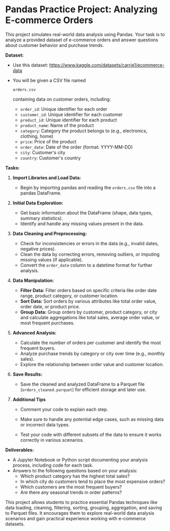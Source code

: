 # Pandas Practice Project: Analyzing E-commerce Orders

This project simulates real-world data analysis using Pandas. Your task is to analyze a provided dataset of e-commerce orders and answer questions about customer behavior and purchase trends.

**Dataset:**

- Use this dataset:
  https://www.kaggle.com/datasets/carrie1/ecommerce-data

- You will be given a CSV file named 

  ```
  orders.csv
  ```

   containing data on customer orders, including:

  - `order_id`: Unique identifier for each order
  - `customer_id`: Unique identifier for each customer
  - `product_id`: Unique identifier for each product
  - `product_name`: Name of the product
  - `category`: Category the product belongs to (e.g., electronics, clothing, home)
  - `price`: Price of the product
  - `order_date`: Date of the order (format: YYYY-MM-DD)
  - `city`: Customer's city
  - `country`: Customer's country

**Tasks:**

1. **Import Libraries and Load Data:**
   - Begin by importing pandas and reading the `orders.csv` file into a pandas DataFrame.
2. **Initial Data Exploration:**
   - Get basic information about the DataFrame (shape, data types, summary statistics).
   - Identify and handle any missing values present in the data.
3. **Data Cleaning and Preprocessing:**
   - Check for inconsistencies or errors in the data (e.g., invalid dates, negative prices).
   - Clean the data by correcting errors, removing outliers, or imputing missing values (if applicable).
   - Convert the `order_date` column to a datetime format for further analysis.
4. **Data Manipulation:**
   - **Filter Data:** Filter orders based on specific criteria like order date range, product category, or customer location.
   - **Sort Data:** Sort orders by various attributes like total order value, order date, or product price.
   - **Group Data:** Group orders by customer, product category, or city and calculate aggregations like total sales, average order value, or most frequent purchases.
5. **Advanced Analysis:**
   - Calculate the number of orders per customer and identify the most frequent buyers.
   - Analyze purchase trends by category or city over time (e.g., monthly sales).
   - Explore the relationship between order value and customer location.
6. **Save Results:**
   - Save the cleaned and analyzed DataFrame to a Parquet file (`orders_cleaned.parquet`) for efficient storage and later use.

7. **Additional Tips**

   - Comment your code to explain each step.

   - Make sure to handle any potential edge cases, such as missing data or incorrect data types.

   - Test your code with different subsets of the data to ensure it works correctly in various scenarios.

**Deliverables:**

- A Jupyter Notebook or Python script documenting your analysis process, including code for each task.
- Answers to the following questions based on your analysis:
  - Which product category has the highest total sales?
  - In which city do customers tend to place the most expensive orders?
  - Which customers are the most frequent buyers?
  - Are there any seasonal trends in order patterns?

This project allows students to practice essential Pandas techniques like data loading, cleaning, filtering, sorting, grouping, aggregation, and saving to Parquet files. It encourages them to explore real-world data analysis scenarios and gain practical experience working with e-commerce datasets.